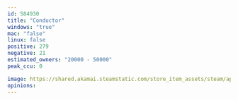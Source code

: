 ```yaml
---
id: 584930
title: "Conductor"
windows: "true"
mac: "false"
linux: false
positive: 279
negative: 21
estimated_owners: "20000 - 50000"
peak_ccu: 0

image: https://shared.akamai.steamstatic.com/store_item_assets/steam/apps/584930/header.jpg?t=1587713414
opinions:
---
```

